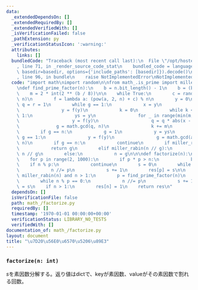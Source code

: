 ```yaml
---
data:
  _extendedDependsOn: []
  _extendedRequiredBy: []
  _extendedVerifiedWith: []
  _isVerificationFailed: false
  _pathExtension: py
  _verificationStatusIcon: ':warning:'
  attributes:
    links: []
  bundledCode: "Traceback (most recent call last):\n  File \"/opt/hostedtoolcache/PyPy/3.7.13/x64/site-packages/onlinejudge_verify/documentation/build.py\"\
    , line 71, in _render_source_code_stat\n    bundled_code = language.bundle(stat.path,\
    \ basedir=basedir, options={'include_paths': [basedir]}).decode()\n  File \"/opt/hostedtoolcache/PyPy/3.7.13/x64/site-packages/onlinejudge_verify/languages/python.py\"\
    , line 96, in bundle\n    raise NotImplementedError\nNotImplementedError\n"
  code: "import math\nimport random\n\nfrom math_.is_prime import miller_rabin\n\n\
    \ndef find_prime_factor(n):\n    b = n.bit_length() - 1\n    b = (b >> 2) << 2\n\
    \    m = 2 * int(2 ** (b / 8))\n\n    while True:\n        c = random.randrange(1,\
    \ n)\n        f = lambda a: (pow(a, 2, n) + c) % n\n        y = 0\n        g =\
    \ q = r = 1\n        while g == 1:\n            x = y\n            for _ in range(r):\n\
    \                y = f(y)\n            k = 0\n            while k < r and g ==\
    \ 1:\n                ys = y\n                for _ in range(min(m, r - k)):\n\
    \                    y = f(y)\n                    q = q * abs(x - y) % n\n  \
    \              g = math.gcd(q, n)\n                k += m\n            r <<= 1\n\
    \        if g == n:\n            g = 1\n            y = ys\n            while\
    \ g == 1:\n                y = f(y)\n                g = math.gcd(abs(x - y),\
    \ n)\n        if g == n:\n            continue\n        if miller_rabin(g):\n\
    \            return g\n        elif miller_rabin(n // g):\n            return\
    \ n // g\n        else:\n            n = g\n\n\ndef factorize(n):\n    res = {}\n\
    \    for p in range(2, 1000):\n        if p * p > n:\n            break\n    \
    \    if n % p:\n            continue\n        s = 0\n        while n % p == 0:\n\
    \            n //= p\n            s += 1\n        res[p] = s\n\n    while not\
    \ miller_rabin(n) and n > 1:\n        p = find_prime_factor(n)\n        s = 0\n\
    \        while n % p == 0:\n            n //= p\n            s += 1\n        res[p]\
    \ = s\n    if n > 1:\n        res[n] = 1\n    return res\n"
  dependsOn: []
  isVerificationFile: false
  path: math_/factorize.py
  requiredBy: []
  timestamp: '1970-01-01 00:00:00+00:00'
  verificationStatus: LIBRARY_NO_TESTS
  verifiedWith: []
documentation_of: math_/factorize.py
layout: document
title: "\u7D20\u56E0\u6570\u5206\u89E3"
---
```


### `factorize(n: int)`

$s$を素因数分解する。返り値はdictで、keyが素因数、valueがその素因数で割れる回数。